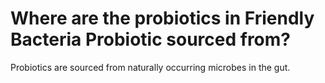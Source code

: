 # Where are the probiotics in Friendly Bacteria Probiotic sourced from?

Probiotics are sourced from naturally occurring microbes in the gut.
